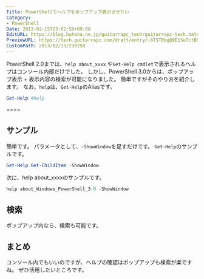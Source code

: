 ```yaml
---
Title: PowerShellでヘルプをポップアップ表示させたい
Category:
- PowerShell
Date: 2013-02-15T23:02:58+09:00
EditURL: https://blog.hatena.ne.jp/guitarrapc_tech/guitarrapc-tech.hatenablog.com/atom/entry/6802418398340412408
PreviewURL: https://tech.guitarrapc.com/draft/entry/-bTSTRbgQ9E1SuTctB9f0qlNQUQ
CustomPath: 2013/02/15/230258
---
```


<!--
Date: 2013-02-15T23:02:58+09:00
URL: https://tech.guitarrapc.com/entry/2013/02/15/230258
-->

PowerShell 2.0までは、`help about_xxxx` や`Get-Help cmdlet`で表示されるヘルプはコンソール内部だけでした。 しかし、PowerShell 3.0からは、ポップアップ表示 + 表示内容の検索が可能になりました。 簡単ですがそのやり方を紹介します。 なお、`help`は、`Get-Help`のAliasです。

```ps1
Get-Help #help
```

====
## サンプル
簡単です。 パラメータとして、`-ShowWindow`を足すだけです。 `Get-Help`のサンプルです。

```ps1
Get-Help Get-ChildItem -ShowWindow
```

次に、help about_xxxxのサンプルです。

```ps1
help about_Windows_PowerShell_3.0 -ShowWindow
```

## 検索
ポップアップ内なら、検索も可能です。
## まとめ
コンソール内でもいいのですが、ヘルプの確認はポップアップも検索が楽ですね。 ぜひ活用したいところです。

